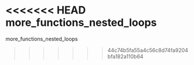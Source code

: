 <<<<<<< HEAD
more_functions_nested_loops
=======
more_functions_nested_loops
>>>>>>> 44c74b5fa55a4c56c8d74fa9204bfa182a110b64
